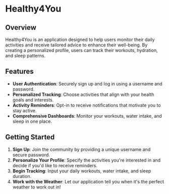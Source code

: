 # Healthy4You

## Overview

Healthy4You is an application designed to help users monitor their daily activities and receive tailored advice to enhance their well-being. By creating a personalized profile, users can track their workouts, hydration, and sleep patterns.

## Features

- **User Authentication**: Securely sign up and log in using a username and password.
- **Personalized Tracking**: Choose activities that align with your health goals and interests.
- **Activity Reminders**: Opt-in to receive notifications that motivate you to stay active.
- **Comprehensive Dashboards**: Monitor your workouts, water intake, and sleep in one place.

## Getting Started

1. **Sign Up**: Join the community by providing a unique username and secure password.
2. **Personalize Your Profile**: Specify the activities you're interested in and decide if you'd like to receive reminders.
3. **Begin Tracking**: Input your daily workouts, water intake, and sleep duration.
4. **Work with the Weather**: Let our application tell you when it's the perfect weather to work out in!




